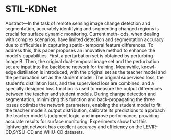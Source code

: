 # STIL-KDNet

Abstract—In the task of remote sensing image change detection
and segmentation, accurately identifying and segmenting changed
regions is crucial for surface dynamic monitoring. Current meth-
ods, when dealing with complex scenarios, have limited detection
and segmentation accuracy due to difficulties in capturing spatio-
temporal feature differences. To address this, this paper proposes
an innovative method to enhance the model’s capabilities. First,
a perturbation set is obtained by perturbing Image B. Then, the
original dual-temporal image set and the perturbation set are
input into the backbone network for training. Meanwhile, knowl-
edge distillation is introduced, with the original set as the teacher
model and the perturbation set as the student model. The original
supervised loss, the student’s distillation loss, and the supervised
loss are combined, and a specially designed loss function is used to
measure the output differences between the teacher and student
models. During change detection and segmentation, minimizing
this function and back-propagating the three losses optimize the
network parameters, enabling the student model to fit the teacher
model’s output distribution, calibrate its predictions to approach
the teacher model’s judgment logic, and improve performance,
providing accurate results for surface monitoring. Experiments
show that this lightweight network has excellent accuracy and
efficiency on the LEVIR-CD,SYSU-CD,and WHU-CD datasets.
